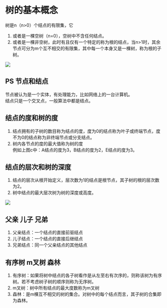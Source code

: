 # 树的基本概念
树是n（n>0）个结点的有限集，它
1. 或者是一棵空树（n=0），空树中不含任何结点。
2. 或者是一棵非空树，此时有且仅有一个特定的称为根的结点，当n>1时，其余节点可分为m个互不相交的有限集，其中每一个本身又是一棵树，称为根的子树。<br>
<img src=img/树1.png>

## PS 节点和结点
节点被认为是一个实体，有处理能力，比如网络上的一台计算机。<br>
结点只是一个交叉点，一般算法中都是结点。

## 结点的度和树的度
1. 结点拥有的子树的数目称为结点的度，度为0的结点称为叶子或终端节点，度不为0的结点称为非终端节点或分支结点。
2. 树内各节点的度的最大值称为树的度<br>
例如上图c中：A结点的度为3，B结点的度为2，E结点的度为3。

## 结点的层次和树的深度
1. 结点的层次从根开始定义，层次数为1的结点是根节点，其子树的根的层次数为2。
2. 树中结点的最大层次树为树的深度或高度。<br>
<img src=img/树2.png>

## 父亲 儿子 兄弟
1. 父亲结点：一个结点的直接前驱结点
2. 儿子结点：一个结点的直接后继结点
3. 兄弟结点：同一个父亲结点的其他结点

## 有序树 m叉树 森林
1. 有序树：如果将树中结点的各子树看作是从左至右有次序的，则称该树为有序树。若不考虑树子树的顺序则称为无序树。
2. m叉树：树中所有结点的最大度数称为m叉树
3. 森林：是m棵互不相交的树的集合。对树中的每个结点而言，其子树的合集即为森林。


